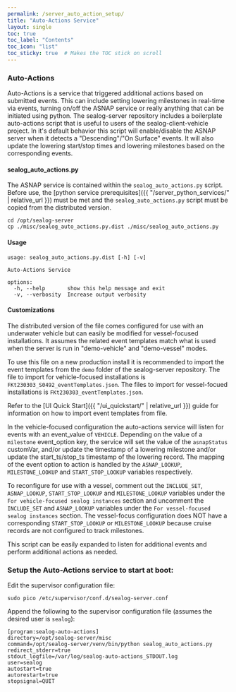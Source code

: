 ```yaml
---
permalink: /server_auto_action_setup/
title: "Auto-Actions Service"
layout: single
toc: true
toc_label: "Contents"
toc_icon: "list"
toc_sticky: true  # Makes the TOC stick on scroll
---
```


### Auto-Actions
Auto-Actions is a service that triggered additional actions based on submitted events.  This can include setting lowering milestones in real-time via events, turning on/off the ASNAP service or really anything that can be initiated using python.  The sealog-server repository includes a boilerplate auto-actions script that is useful to users of the sealog-client-vehicle project.  In it's default behavior this script will enable/disable the ASNAP server when it detects a "Descending"/"On Surface" events.  It will also update the lowering start/stop times and lowering milestones based on the corresponding events.

#### sealog_auto_actions.py
The ASNAP service is contained within the `sealog_auto_actions.py` script. Before use, the [python service prerequisites]({{ "/server_python_services/" | relative_url }}) must be met and the `sealog_auto_actions.py` script must be copied from the distributed version.
```
cd /opt/sealog-server
cp ./misc/sealog_auto_actions.py.dist ./misc/sealog_auto_actions.py
```

#### Usage
```
usage: sealog_auto_actions.py.dist [-h] [-v]

Auto-Actions Service

options:
  -h, --help       show this help message and exit
  -v, --verbosity  Increase output verbosity

```

#### Customizations
The distributed version of the file comes configured for use with an underwater vehicle but can easily be modified for vessel-focused installations. It assumes the related event templates match what is used when the server is run in "demo-vehicle" and "demo-vessel" modes.

To use this file on a new production install it is recommended to import the event templates from the `demo` folder of the sealog-server repository.  The file to import for vehicle-focused installations is `FKt230303_S0492_eventTemplates.json`. The files to import for vessel-focued installations is `FKt230303_eventTemplates.json`.

Refer to the [UI Quick Start]({{ "/ui_quickstart/" | relative_url }}) guide for information on how to import event templates from file.

In the vehicle-focused configuration the auto-actions service will listen for events with an event_value of `VEHICLE`.  Depending on the value of a `milestone` event_option key, the service will set the value of the `asnapStatus` customVar, and/or update the timestamp of a lowering milestone and/or update the start_ts/stop_ts timestamp of the lowering record.  The mapping of the event option to action is handled by the `ASNAP_LOOKUP`, `MILESTONE_LOOKUP` and `START_STOP_LOOKUP` variables respectively.

To reconfigure for use with a vessel, comment out the `INCLUDE_SET`, `ASNAP_LOOKUP`, `START_STOP_LOOKUP` and `MILESTONE_LOOKUP` variables under the `For vehicle-focused sealog instances` section and uncomment the `INCLUDE_SET` and `ASNAP_LOOKUP` variables under the `For vessel-focused sealog instances` section.  The vessel-focus configuration does NOT have a corresponding `START_STOP_LOOKUP` or `MILESTONE_LOOKUP` because cruise records are not configured to track milestones.

This script can be easily expanded to listen for additional events and perform additional actions as needed.

### Setup the Auto-Actions service to start at boot:
Edit the supervisor configuration file:
```
sudo pico /etc/supervisor/conf.d/sealog-server.conf
```

Append the following to the supervisor configuration file (assumes the desired user is `sealog`):
```
[program:sealog-auto-actions]
directory=/opt/sealog-server/misc
command=/opt/sealog-server/venv/bin/python sealog_auto_actions.py
redirect_stderr=true
stdout_logfile=/var/log/sealog-auto-actions_STDOUT.log
user=sealog
autostart=true
autorestart=true
stopsignal=QUIT
```

